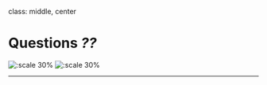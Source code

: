 class: middle, center

# Questions _??_


![:scale 30%](https://i.imgur.com/g6PwK2I.jpg) ![:scale 30%](https://i.imgur.com/J7jIDg8.jpg)


---
